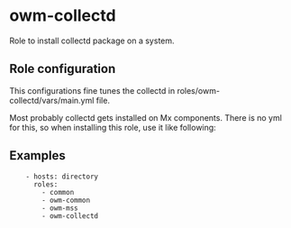 # owm-collectd

Role to install collectd package on a system.

## Role configuration
This configurations fine tunes the collectd in roles/owm-collectd/vars/main.yml file.

Most probably collectd gets installed on Mx components. There is no yml for this, so when installing this role, use it like following:

## Examples

```
    - hosts: directory
      roles:
        - common
		- owm-common
		- owm-mss
		- owm-collectd
```